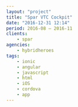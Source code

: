 ```yaml
---
layout: "project"
title: "Spar VTC Cockpit"
date: "2016-12-31 12:14"
period: 2016-08 – 2016-11
clients:
    - spar
agencies:
    - hybridheroes
tags:
    - ionic
    - angular
    - javascript
    - html
    - iOS
    - cordova
    - app
---
```

